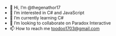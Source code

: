- 👋 Hi, I’m @thegenathor17
- 👀 I’m interested in C# and JavaScript
- 🌱 I’m currently learning C#
- 💞️ I’m looking to collaborate on Paradox Interactive
- 📫 How to reach me toodoo1703@gmail.com

<!---
thegenathor17/thegenathor17 is a ✨ special ✨ repository because its `README.md` (this file) appears on your GitHub profile.
You can click the Preview link to take a look at your changes.
--->
